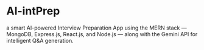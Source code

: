 # AI-intPrep
a smart AI-powered Interview Preparation App using the MERN stack — MongoDB, Express.js, React.js, and Node.js — along with the Gemini API for intelligent Q&amp;A generation.
